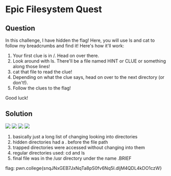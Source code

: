 # Epic Filesystem Quest
## Question
In this challenge, I have hidden the flag! Here, you will use ls and cat to follow my breadcrumbs and find it! Here's how it'll work:

   1. Your first clue is in /. Head on over there.
   2. Look around with ls. There'll be a file named HINT or CLUE or something along those lines!
   3. cat that file to read the clue!
   4. Depending on what the clue says, head on over to the next directory (or don't!).
   5. Follow the clues to the flag!

Good luck!


## Solution
![](/images/91.jpg)
![](/images/92.jpg)
![](/images/93.jpg)
![](/images/94.jpg)
1. basically just a long list of changing looking into directories
2. hidden directories had a . before the file path
3. trapped directories were accessed without changing into them
4. regular directories used: cd and ls
5. final file was in the /usr directory under the name .BRIEF

flag: pwn.college{snqJNxGEB7JxNqTa8pS0fv6Nq5I.dljM4QDL4kDO1czW}
